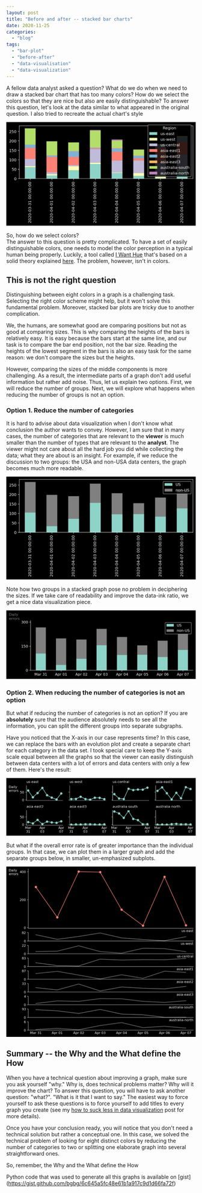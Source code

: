 ```yaml
---
layout: post
title: "Before and after -- stacked bar charts"
date: 2020-11-25
categories: 
  - "blog"
tags: 
  - "bar-plot"
  - "before-after"
  - "data-visualisation"
  - "data-visualization"
---
```


A fellow data analyst asked a question? What do we do when we need to draw a stacked bar chart that has too many colors? How do we select the colors so that they are nice but also are easily distinguishable? To answer this question, let's look at the data similar to what appeared in the original question. I also tried to recreate the actual chart's style

![](/assets/images/2020/11/image-9.png?w=1024)

So, how do we select colors?  
The answer to this question is pretty complicated. To have a set of easily distinguishable colors, one needs to model the color perception in a typical human being properly. Luckily, a tool called [I Want Hue](https://medialab.github.io/iwanthue/) that's based on a solid theory explained [here](https://medialab.github.io/iwanthue/theory/). The problem, however, isn't in colors.

## This is not the right question

Distinguishing between eight colors in a graph is a challenging task. Selecting the right color scheme might help, but it won't solve this fundamental problem. Moreover, stacked bar plots are tricky due to another complication.

We, the humans, are somewhat good are comparing positions but not as good at comparing sizes. This is why comparing the heights of the bars is relatively easy. It is easy because the bars start at the same line, and our task is to compare the bar end position, not the bar size. Reading the heights of the lowest segment in the bars is also an easy task for the same reason: we don't compare the sizes but the heights.

However, comparing the sizes of the middle components is more challenging. As a result, the intermediate parts of a graph don't add useful information but rather add noise. Thus, let us explain two options. First, we will reduce the number of groups. Next, we will explore what happens when reducing the number of groups is not an option.

### Option 1. Reduce the number of categories

It is hard to advise about data visualization when I don't know what conclusion the author wants to convey. However, I am sure that in many cases, the number of categories that are relevant to the **viewer** is much smaller than the number of types that are relevant to the **analyst**. The viewer might not care about all the hard job you did while collecting the data; what they are about is an insight. For example, if we reduce the discussion to two groups: the USA and non-USA data centers, the graph becomes much more readable.

![](/assets/images/2020/11/image-10.png?w=1024)

Note how two groups in a stacked graph pose no problem in deciphering the sizes. If we take care of readability and improve the data-ink ratio, we get a nice data visualization piece.

![](/assets/images/2020/11/image-11.png?w=1024)

### Option 2. When reducing the number of categories is not an option

But what if reducing the number of categories is not an option? If you are **absolutely** sure that the audience absolutely needs to see all the information, you can split the different groups into separate subgraphs.

Have you noticed that the X-axis in our case represents time? In this case, we can replace the bars with an evolution plot and create a separate chart for each category in the data set. I took special care to keep the Y-axis scale equal between all the graphs so that the viewer can easily distinguish between data centers with a lot of errors and data centers with only a few of them. Here's the result:

![](/assets/images/2020/11/image-12.png?w=1024)

But what if the overall error rate is of greater importance than the individual groups. In that case, we can plot them in a larger graph and add the separate groups below, in smaller, un-emphasized subplots.

![](/assets/images/2020/11/image-13.png?w=1024)

## Summary -- the Why and the What define the How

When you have a technical question about improving a graph, make sure you ask yourself "why." Why is, does technical problems matter? Why will it improve the chart? To answer this question, you will have to ask another question: "what?". "What is it that I want to say." The easiest way to force yourself to ask these questions is to force yourself to add titles to every graph you create (see my [how to suck less in data visualization](https://gorelik.net/2020/07/28/how-to-suck-less-in-data-visualization-and-professional-communication/) post for more details).

Once you have your conclusion ready, you will notice that you don't need a technical solution but rather a conceptual one. In this case, we solved the technical problem of looking for eight distinct colors by reducing the number of categories to two or splitting one elaborate graph into several straightforward ones.

So, remember, the Why and the What define the How

Python code that was used to generate all this graphs is available on \[gist\](https://gist.github.com/bgbg/6c645a5fc48e61b1a917c9d1d66fa72f)
